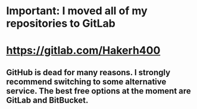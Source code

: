 # Important: I moved all of my repositories to GitLab

# https://gitlab.com/Hakerh400

## GitHub is dead for many reasons. I strongly recommend switching to some alternative service. The best free options at the moment are GitLab and BitBucket.
